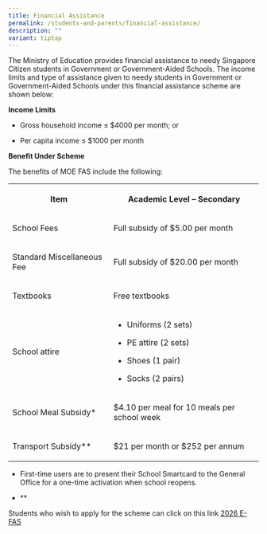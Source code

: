 ```yaml
---
title: Financial Assistance
permalink: /students-and-parents/financial-assistance/
description: ""
variant: tiptap
---
```

<p>The Ministry of Education provides financial assistance to needy Singapore
Citizen students in Government or Government-Aided Schools. The income
limits and type of assistance given to needy students in Government or
Government-Aided Schools under this financial assistance scheme are shown
below:</p>
<p><strong>Income Limits</strong>
</p>
<ul data-tight="true" class="tight">
<li>
<p>Gross household income ≤ $4000 per month; or</p>
</li>
<li>
<p>Per capita income ≤ $1000 per month</p>
</li>
</ul>
<p><strong>Benefit Under Scheme</strong>
</p>
<p>The benefits of MOE FAS include the following:</p>
<table style="minWidth: 50px">
<colgroup>
<col>
<col>
</colgroup>
<tbody>
<tr>
<th rowspan="1" colspan="1">
<p>Item</p>
</th>
<th rowspan="1" colspan="1">
<p>Academic Level – Secondary</p>
</th>
</tr>
<tr>
<td rowspan="1" colspan="1">
<p>School Fees</p>
</td>
<td rowspan="1" colspan="1">
<p>Full subsidy of $5.00 per month</p>
</td>
</tr>
<tr>
<td rowspan="1" colspan="1">
<p>Standard Miscellaneous Fee</p>
</td>
<td rowspan="1" colspan="1">
<p>Full subsidy of $20.00 per month</p>
</td>
</tr>
<tr>
<td rowspan="1" colspan="1">
<p>Textbooks</p>
</td>
<td rowspan="1" colspan="1">
<p>Free textbooks</p>
</td>
</tr>
<tr>
<td rowspan="1" colspan="1">
<p>School attire</p>
</td>
<td rowspan="1" colspan="1">
<ul data-tight="true" class="tight">
<li>
<p>Uniforms (2 sets)</p>
</li>
<li>
<p>PE attire (2 sets)</p>
</li>
<li>
<p>Shoes (1 pair)</p>
</li>
<li>
<p>Socks (2 pairs)</p>
</li>
</ul>
</td>
</tr>
<tr>
<td rowspan="1" colspan="1">
<p>School Meal Subsidy*</p>
<p></p>
</td>
<td rowspan="1" colspan="1">
<p>$4.10 per meal for 10 meals per school week</p>
</td>
</tr>
<tr>
<td rowspan="1" colspan="1">
<p>Transport Subsidy**</p>
<p></p>
</td>
<td rowspan="1" colspan="1">
<p>$21 per month or $252 per annum</p>
</td>
</tr>
</tbody>
</table>
<ul data-tight="true" class="tight">
<li>
<p>First-time users are to present their School Smartcard to the General
Office for a one-time activation when school reopens.</p>
</li>
<li>
<p>**</p>
</li>
</ul>
<p>Students who wish to apply for the scheme can click on this link <a href="https://go.gov.sg/moe-efasggas" rel="noopener nofollow" target="_blank">2026 E-FAS</a>
</p>